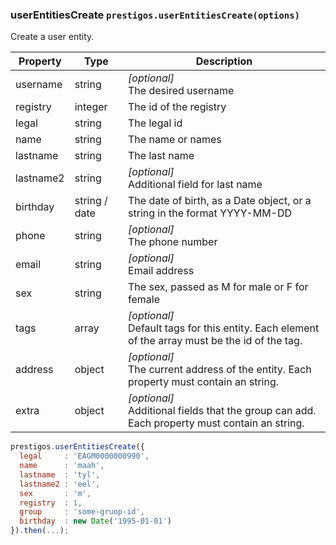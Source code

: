 <h3 id="userEntitiesCreate">userEntitiesCreate
  <code>prestigos.userEntitiesCreate(options)</code>
</h3>

Create a user entity.

| Property    | Type          | Description |
| ----------- | --------------|------------ |
| username    | string        | _[optional]_<br>The desired username
| registry    | integer       | The id of the registry
| legal       | string        | The legal id
| name        | string        | The name or names
| lastname    | string        | The last name
| lastname2   | string        | _[optional]_<br>Additional field for last name
| birthday    | string / date | The date of birth, as a Date object, or a string in the format YYYY-MM-DD
| phone       | string        | _[optional]_<br>The phone number
| email       | string        | _[optional]_<br>Email address
| sex         | string        | The sex, passed as M for male or F for female
| tags        | array         | _[optional]_<br>Default tags for this entity. Each element of the array must be the id of the tag.
| address     | object        | _[optional]_<br>The current address of the entity. Each property must contain an string.
| extra       | object        | _[optional]_<br>Additional fields that the group can add. Each property must contain an string.

```javascript
prestigos.userEntitiesCreate({
  legal     : 'EAGM0000000990',
  name      : 'maah',
  lastname  : 'tyl',
  lastname2 : 'eel',
  sex       : 'm',
  registry  : 1,
  group     : 'some-gruop-id',
  birthday  : new Date('1995-01-01')
}).then(...);
```

